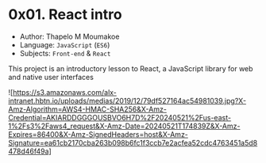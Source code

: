 # 0x01. React intro

- Author: Thapelo M Moumakoe
- Language: `JavaScript` (`ES6`)
- Subjects: `Front-end` & `React`

This project is an introductory lesson to React, a JavaScript library for web and native user interfaces

![https://s3.amazonaws.com/alx-intranet.hbtn.io/uploads/medias/2019/12/79df527164ac54981039.jpg?X-Amz-Algorithm=AWS4-HMAC-SHA256&X-Amz-Credential=AKIARDDGGGOUSBVO6H7D%2F20240521%2Fus-east-1%2Fs3%2Faws4_request&X-Amz-Date=20240521T174839Z&X-Amz-Expires=86400&X-Amz-SignedHeaders=host&X-Amz-Signature=ea61cb2170cba263b098b6fc1f3ccb7e2acfea52cdc4763451a5d8478d46f49a]